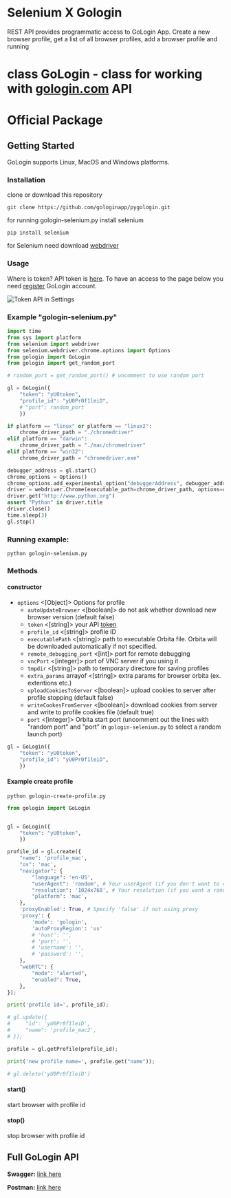 # Selenium X Gologin 
 REST API provides programmatic access to GoLogin App. Create a new browser profile, get a list of all browser profiles, add a browser profile and running 

# class GoLogin - class for working with <a href="https://gologin.com" target="_blank">gologin.com</a> API
# Official Package

## Getting Started

GoLogin supports Linux, MacOS and Windows platforms.

### Installation

clone or download this repository

`git clone https://github.com/gologinapp/pygologin.git`

for running gologin-selenium.py install selenium

`pip install selenium`

for Selenium need download <a href="https://chromedriver.chromium.org/downloads" target="_blank">webdriver</a>

### Usage

Where is token? API token is <a href="https://app.gologin.com/#/personalArea/TokenApi" target="_blank">here</a>.
To have an access to the page below you need <a href="https://app.gologin.com/#/createUser" target="_blank">register</a> GoLogin account.

![Token API in Settings](https://user-images.githubusercontent.com/12957968/146891933-c3b60b4d-c850-47a5-8adf-bc8c37372664.gif)

### Example "gologin-selenium.py"

```py
import time
from sys import platform
from selenium import webdriver
from selenium.webdriver.chrome.options import Options
from gologin import GoLogin
from gologin import get_random_port

# random_port = get_random_port() # uncomment to use random port

gl = GoLogin({
	"token": "yU0token",
	"profile_id": "yU0Pr0f1leiD",
	# "port": random_port
	})

if platform == "linux" or platform == "linux2":
	chrome_driver_path = "./chromedriver"
elif platform == "darwin":
	chrome_driver_path = "./mac/chromedriver"
elif platform == "win32":
	chrome_driver_path = "chromedriver.exe"

debugger_address = gl.start()
chrome_options = Options()
chrome_options.add_experimental_option("debuggerAddress", debugger_address)
driver = webdriver.Chrome(executable_path=chrome_driver_path, options=chrome_options)
driver.get("http://www.python.org")
assert "Python" in driver.title
driver.close()
time.sleep(3)
gl.stop()

```
### Running example:

`python gologin-selenium.py`

###
### Methods
#### constructor

- `options` <[Object]> Options for profile
    - `autoUpdateBrowser` <[boolean]> do not ask whether download new browser version (default false)
	- `token` <[string]> your API <a href="https://gologin.com/#/personalArea/TokenApi" target="_blank">token</a>
	- `profile_id` <[string]> profile ID
	- `executablePath` <[string]> path to executable Orbita file. Orbita will be downloaded automatically if not specified.
    - `remote_debugging_port` <[int]> port for remote debugging
	- `vncPort` <[integer]> port of VNC server if you using it
    - `tmpdir` <[string]> path to temporary directore for saving profiles
    - `extra_params` arrayof <[string]> extra params for browser orbita (ex. extentions etc.)
    - `uploadCookiesToServer` <[boolean]> upload cookies to server after profile stopping (default false)
    - `writeCookesFromServer` <[boolean]> download cookies from server and write to profile cookies file (default true)
    - `port` <[integer]> Orbita start port (uncomment out the lines with "random port" and "port" in `gologin-selenium.py` to select a random launch port)

```py
gl = GoLogin({
	"token": "yU0token",
	"profile_id": "yU0Pr0f1leiD",
	})

```
#### Example create profile
`python gologin-create-profile.py`
```py
from gologin import GoLogin


gl = GoLogin({
	"token": "yU0token",
	})

profile_id = gl.create({
    "name": 'profile_mac',
    "os": 'mac',
    "navigator": {
        "language": 'en-US',
        "userAgent": 'random', # Your userAgent (if you don't want to change, leave it at 'random')
        "resolution": '1024x768', # Your resolution (if you want a random resolution - set it to 'random')
        "platform": 'mac',
    },
    'proxyEnabled': True, # Specify 'false' if not using proxy
    'proxy': {
        'mode': 'gologin',
        'autoProxyRegion': 'us' 
        # 'host': '',
        # 'port': '',
        # 'username': '',
        # 'password': '',
    },
    "webRTC": {
        "mode": "alerted",
        "enabled": True,
    },
});

print('profile id=', profile_id);

# gl.update({
#     "id": 'yU0Pr0f1leiD',
#     "name": 'profile_mac2',
# });

profile = gl.getProfile(profile_id);

print('new profile name=', profile.get("name"));

# gl.delete('yU0Pr0f1leiD')

```

#### start()  

start browser with profile id

#### stop()  

stop browser with profile id

## Full GoLogin API
**Swagger:** <a href="https://api.gologin.com/docs" target="_blank">link here</a>

**Postman:** <a href="https://documenter.getpostman.com/view/21126834/Uz5GnvaL" target="_blank">link here</a>

